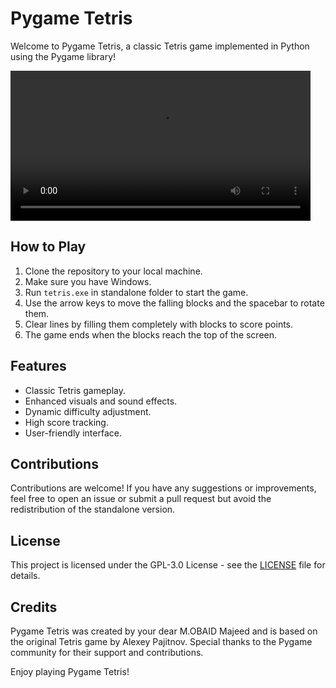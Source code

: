 # Pygame Tetris

Welcome to Pygame Tetris, a classic Tetris game implemented in Python using the Pygame library!

<video width="480" height="240" controls>
  <source src="Tetris_standalone_exe/_internal/pygame/Tetris_Walkover.mp4" type="video/mp4">
  Your browser does not support the video tag.
</video>

## How to Play
1. Clone the repository to your local machine.
2. Make sure you have Windows.
3. Run `tetris.exe` in standalone folder to start the game.
4. Use the arrow keys to move the falling blocks and the spacebar to rotate them.
5. Clear lines by filling them completely with blocks to score points.
6. The game ends when the blocks reach the top of the screen.

## Features
- Classic Tetris gameplay.
- Enhanced visuals and sound effects.
- Dynamic difficulty adjustment.
- High score tracking.
- User-friendly interface.

## Contributions
Contributions are welcome! If you have any suggestions or improvements, feel free to open an issue or submit a pull request but avoid the redistribution of the standalone version.

## License
This project is licensed under the GPL-3.0 License - see the [LICENSE](LICENSE) file for details.

## Credits
Pygame Tetris was created by your dear M.OBAID Majeed and is based on the original Tetris game by Alexey Pajitnov. Special thanks to the Pygame community for their support and contributions.

Enjoy playing Pygame Tetris!
